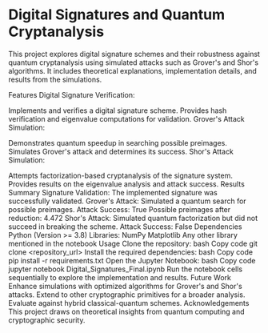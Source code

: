 # Digital Signatures and Quantum Cryptanalysis
This project explores digital signature schemes and their robustness against quantum cryptanalysis using simulated attacks such as Grover's and Shor's algorithms. It includes theoretical explanations, implementation details, and results from the simulations.

Features
Digital Signature Verification:

Implements and verifies a digital signature scheme.
Provides hash verification and eigenvalue computations for validation.
Grover's Attack Simulation:

Demonstrates quantum speedup in searching possible preimages.
Simulates Grover's attack and determines its success.
Shor's Attack Simulation:

Attempts factorization-based cryptanalysis of the signature system.
Provides results on the eigenvalue analysis and attack success.
Results Summary
Signature Validation: The implemented signature was successfully validated.
Grover's Attack:
Simulated a quantum search for possible preimages.
Attack Success: True
Possible preimages after reduction: 4.472
Shor's Attack:
Simulated quantum factorization but did not succeed in breaking the scheme.
Attack Success: False
Dependencies
Python (Version >= 3.8)
Libraries:
NumPy
Matplotlib
Any other library mentioned in the notebook
Usage
Clone the repository:
bash
Copy code
git clone <repository_url>
Install the required dependencies:
bash
Copy code
pip install -r requirements.txt
Open the Jupyter Notebook:
bash
Copy code
jupyter notebook Digital_Signatures_Final.ipynb
Run the notebook cells sequentially to explore the implementation and results.
Future Work
Enhance simulations with optimized algorithms for Grover's and Shor's attacks.
Extend to other cryptographic primitives for a broader analysis.
Evaluate against hybrid classical-quantum schemes.
Acknowledgements
This project draws on theoretical insights from quantum computing and cryptographic security.
